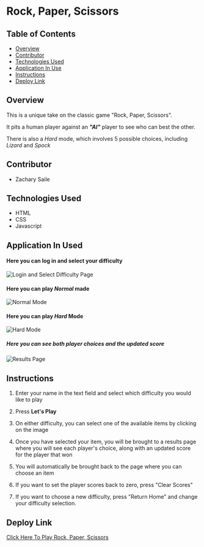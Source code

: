 # Rock, Paper, Scissors

## Table of Contents

- [Overview](#overview)  
- [Contributor](#contributor)  
- [Technologies Used](#technologies-used)  
- [Application In Use](#application-in-use)  
- [Instructions](#instructions)  
- [Deploy Link](#deploy-link)

## Overview
This is a unique take on the classic game "Rock, Paper, Scissors".

It pits a human player against an _**"AI"**_ player to see who can best the other.

There is also a *Hard* mode, which involves 5 possible choices, including *Lizard* and *Spock*

## Contributor

- Zachary Saile

## Technologies Used

- HTML
- CSS
- Javascript

## Application In Used

#### Here you can log in and select your difficulty

![Login and Select Difficulty Page](/Users/zacharysaile/rock-paper-scissors/assets/login-page.png)

#### Here you can play *Normal* made

![Normal Mode](/Users/zacharysaile/rock-paper-scissors/assets/normal-page.png)

#### Here you can play *Hard* Mode

![Hard Mode](/Users/zacharysaile/rock-paper-scissors/assets/hard-page.png)

##### Here you can see both player choices and the updated score

![Results Page](/Users/zacharysaile/rock-paper-scissors/assets/results-page.png)


## Instructions

1. Enter your name in the text field and select which difficulty you would like to play

2. Press **Let's Play**

3. On either difficulty, you can select one of the available items by clicking on the image

4. Once you have selected your item, you will be brought to a results page where you will see each player's choice, along with an updated score for the player that won

5. You will automatically be brought back to the page where you can choose an item

6. If you want to set the player scores back to zero, press "Clear Scores"

7. If you want to choose a new difficulty, press "Return Home" and change your difficulty selection.


## Deploy Link

[Click Here To Play Rock, Paper, Scissors](https://zwsaile.github.io/rock-paper-scissors/)
